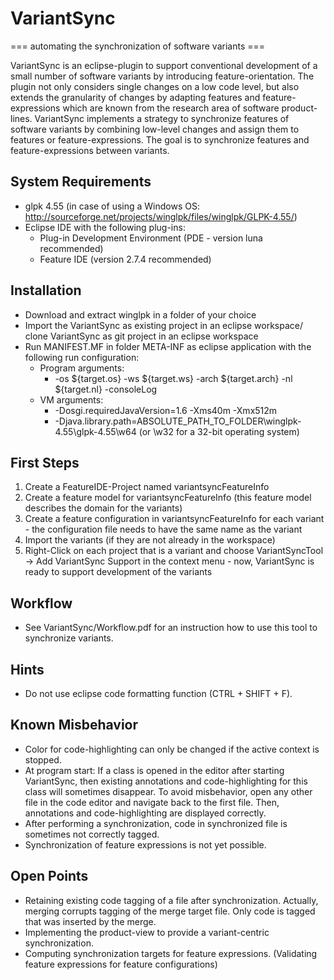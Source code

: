 # VariantSync
=== automating the synchronization of software variants ===

VariantSync is an eclipse-plugin to support conventional development of a small number of software variants by introducing feature-orientation. The plugin not only considers single changes on a low code level, but also extends the granularity of changes by adapting features and feature-expressions which are known from the research area of software product-lines. VariantSync implements a strategy to synchronize features of software variants by combining low-level changes and assign them to features or feature-expressions. The goal is to synchronize features and feature-expressions between variants.

## System Requirements
* glpk 4.55 (in case of using a Windows OS: http://sourceforge.net/projects/winglpk/files/winglpk/GLPK-4.55/)
* Eclipse IDE with the following plug-ins:
  * Plug-in Development Environment (PDE - version luna recommended)
  * Feature IDE (version 2.7.4 recommended)

## Installation
* Download and extract winglpk in a folder of your choice
* Import the VariantSync as existing project in an eclipse workspace/ clone VariantSync as git project in an eclipse workspace
* Run MANIFEST.MF in folder META-INF as eclipse application with the following run configuration:
  * Program arguments:
    * -os ${target.os} -ws ${target.ws} -arch ${target.arch} -nl ${target.nl} -consoleLog
  * VM arguments: 
    * -Dosgi.requiredJavaVersion=1.6 -Xms40m -Xmx512m
    * -Djava.library.path=ABSOLUTE_PATH_TO_FOLDER\winglpk-4.55\glpk-4.55\w64 (or \w32 for a 32-bit operating system)

## First Steps
1. Create a FeatureIDE-Project named variantsyncFeatureInfo
2. Create a feature model for variantsyncFeatureInfo (this feature model describes the domain for the variants)
3. Create a feature configuration in variantsyncFeatureInfo for each variant - the configuration file needs to have the same name as the variant
4. Import the variants (if they are not already in the workspace)
5. Right-Click on each project that is a variant and choose VariantSyncTool -> Add VariantSync Support in the context menu - now, VariantSync is ready to support development of the variants

## Workflow
* See VariantSync/Workflow.pdf for an instruction how to use this tool to synchronize variants.

## Hints
* Do not use eclipse code formatting function (CTRL + SHIFT + F).

## Known Misbehavior
* Color for code-highlighting can only be changed if the active context is stopped.
* At program start: If a class is opened in the editor after starting VariantSync, then existing annotations and code-highlighting for this class will sometimes disappear. To avoid misbehavior, open any other file in the code editor and navigate back to the first file. Then, annotations and code-highlighting are displayed correctly.
* After performing a synchronization, code in synchronized file is sometimes not correctly tagged.
* Synchronization of feature expressions is not yet possible.

## Open Points
* Retaining existing code tagging of a file after synchronization. Actually, merging corrupts tagging of the merge target file. Only code is tagged that was inserted by the merge.
* Implementing the product-view to provide a variant-centric synchronization.
* Computing synchronization targets for feature expressions. (Validating feature expressions for feature configurations)
